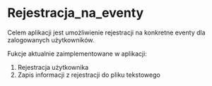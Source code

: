 # Rejestracja_na_eventy

Celem aplikacji jest umożliwienie rejestracji na konkretne eventy dla zalogowanych użytkowników.

Fukcje aktualnie zaimplementowane w aplikacji:

1. Rejestracja użytkownika
2. Zapis informacji z rejestracji do pliku tekstowego
